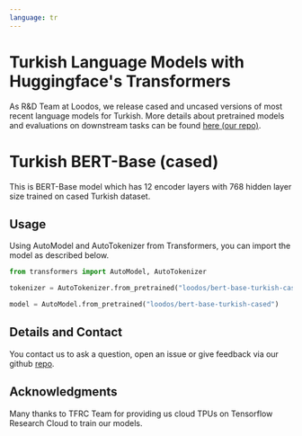 ```yaml
---
language: tr
---
```


# Turkish Language Models with Huggingface's Transformers

As R&D Team at Loodos, we release cased and uncased versions of most recent language models for Turkish. More details about pretrained models and evaluations on downstream tasks can be found [here (our repo)](https://github.com/Loodos/turkish-language-models).

# Turkish BERT-Base (cased)

This is BERT-Base model which has 12 encoder layers with 768 hidden layer size trained on cased Turkish dataset.

## Usage

Using AutoModel and AutoTokenizer from Transformers, you can import the model as described below.

```python
from transformers import AutoModel, AutoTokenizer

tokenizer = AutoTokenizer.from_pretrained("loodos/bert-base-turkish-cased")

model = AutoModel.from_pretrained("loodos/bert-base-turkish-cased")
```

## Details and Contact

You contact us to ask a question, open an issue or give feedback via our github [repo](https://github.com/Loodos/turkish-language-models).

## Acknowledgments

Many thanks to TFRC Team for providing us cloud TPUs on Tensorflow Research Cloud to train our models.

